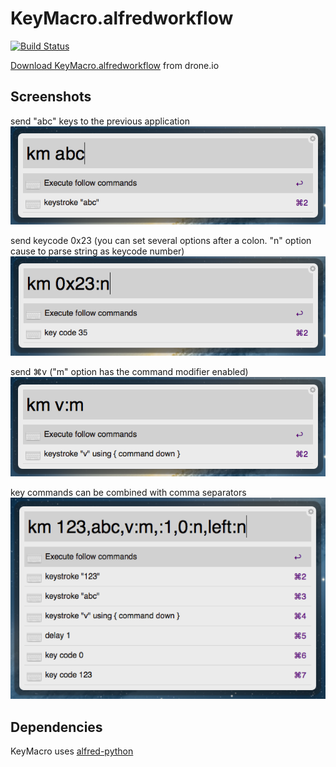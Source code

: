 KeyMacro.alfredworkflow
=======================
[![Build Status](https://drone.io/github.com/ts123/KeyMacro.alfredworkflow/status.png)](https://drone.io/github.com/ts123/KeyMacro.alfredworkflow/latest)

[Download KeyMacro.alfredworkflow](https://drone.io/github.com/ts123/KeyMacro.alfredworkflow/files/bin/KeyMacro.alfredworkflow) from drone.io

Screenshots
------------
send "abc" keys to the previous application
![KeyMacro1.png](screenshots/KeyMacro1.png)

send keycode 0x23
(you can set several options after a colon. "n" option cause to parse string as keycode number)
![KeyMacro2.png](screenshots/KeyMacro2.png)

send ⌘v 
("m" option has the command modifier enabled)
![KeyMacro3.png](screenshots/KeyMacro3.png)

key commands can be combined with comma separators
![KeyMacro4.png](screenshots/KeyMacro4.png)

Dependencies
------------
KeyMacro uses [alfred-python](https://github.com/nikipore/alfred-python)
